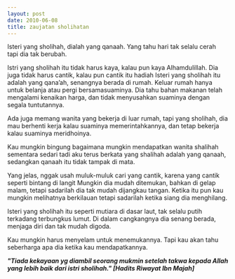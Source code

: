 ```yaml
---
layout: post
date: 2010-06-08
title: zaujatan sholihatan
---
```


Isteri yang sholihah, dialah yang qanaah.
Yang tahu hari tak selalu cerah tapi dia tak berubah.

Istri yang sholihah itu tidak harus kaya, kalau pun kaya Alhamdulillah.
Dia juga tidak harus cantik, kalau pun cantik itu hadiah
Isteri yang sholihah itu adalah yang qana&rsquo;ah, senangnya berada di rumah.
Keluar rumah hanya untuk belanja atau pergi bersamasuaminya.
Dia tahu bahan makanan telah mengalami kenaikan harga,
dan tidak menyusahkan suaminya dengan segala tuntutannya.

Ada juga memang wanita yang bekerja di luar rumah,
tapi yang sholihah, dia mau berhenti kerja kalau suaminya memerintahkannya,
dan tetap bekerja kalau suaminya meridhoinya.

Kau mungkin bingung bagaimana mungkin mendapatkan wanita shalihah
sementara sedari tadi aku terus berkata yang shalihah adalah yang qanaah,
sedangkan qanaah itu tidak tampak di mata.


Yang jelas, nggak usah muluk-muluk cari yang cantik,
karena yang cantik seperti bintang di langit
Mungkin dia mudah ditemukan, bahkan di gelap malam,
tetapi sadarilah dia tak mudah dijangkau tangan.
Ketika itu pun kau mungkin melihatnya berkilauan
tetapi sadarilah ketika siang dia menghilang.

Isteri yang sholihah itu seperti mutiara di dasar laut,
tak selalu putih terkadang terbungkus lumut.
Di dalam cangkangnya dia senang berada,
menjaga diri dan tak mudah digoda.

Kau mungkin harus menyelam untuk menemukannya.
Tapi kau akan tahu seberharga apa dia ketika kau mendapatkannya.

<em>***"Tiada kekayaan yg diambil seorang mukmin setelah takwa kepada Allah yang lebih baik dari istri sholihah." [Hadits Riwayat Ibn Majah]***</em>
